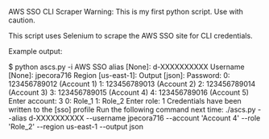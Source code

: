 AWS SSO CLI Scraper
Warning: This is my first python script. Use with caution.

This script uses Selenium to scrape the AWS SSO site for CLI credentials.

Example output:

$ python ascs.py -i
AWS SSO alias [None]: d-XXXXXXXXXX
Username [None]: jpecora716
Region [us-east-1]: 
Output [json]: 
Password: 
0: 123456789012 (Account 1)
1: 123456789013 (Account 2)
2: 123456789014 (Account 3)
3: 123456789015 (Account 4)
4: 123456789016 (Account 5)
Enter account: 3
0: Role_1
1: Role_2
Enter role: 1
Credentials have been written to the [sso] profile
Run the following command next time: ./ascs.py --alias d-XXXXXXXXXX --username jpecora716 --account 'Account 4' --role 'Role_2' --region us-east-1 --output json
